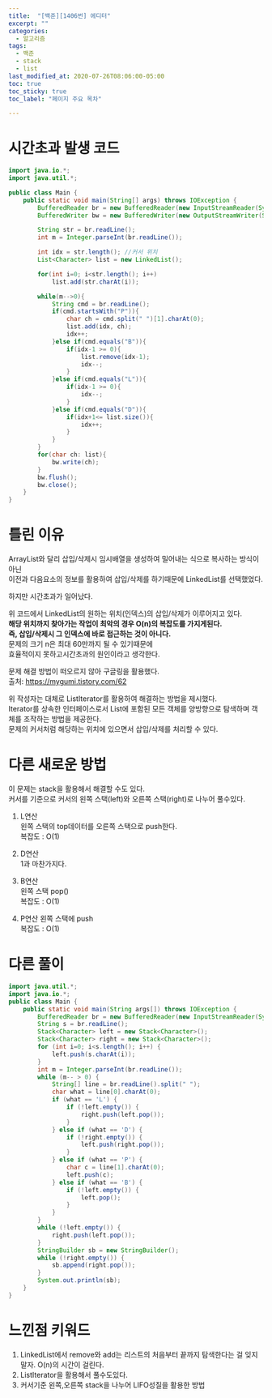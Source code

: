 ```yaml
---
title:  "[백준][1406번] 에디터"
excerpt: ""
categories:
  - 알고리즘
tags:
  - 백준
  - stack
  - list
last_modified_at: 2020-07-26T08:06:00-05:00
toc: true
toc_sticky: true
toc_label: "페이지 주요 목차"

---
```


# 시간초과 발생 코드

```java
import java.io.*;
import java.util.*;

public class Main {
    public static void main(String[] args) throws IOException {
        BufferedReader br = new BufferedReader(new InputStreamReader(System.in));
        BufferedWriter bw = new BufferedWriter(new OutputStreamWriter(System.out));

        String str = br.readLine();
        int m = Integer.parseInt(br.readLine());

        int idx = str.length(); //커서 위치
        List<Character> list = new LinkedList();

        for(int i=0; i<str.length(); i++)
            list.add(str.charAt(i));

        while(m-->0){
            String cmd = br.readLine();
            if(cmd.startsWith("P")){
                char ch = cmd.split(" ")[1].charAt(0);
                list.add(idx, ch);
                idx++;
            }else if(cmd.equals("B")){
                if(idx-1 >= 0){
                    list.remove(idx-1);
                    idx--;
                }
            }else if(cmd.equals("L")){
                if(idx-1 >= 0){
                    idx--;
                }
            }else if(cmd.equals("D")){
                if(idx+1<= list.size()){
                    idx++;
                }
            }
        }
        for(char ch: list){
            bw.write(ch);
        }
        bw.flush();
        bw.close();
    }
}
```


# 틀린 이유

ArrayList와 달리 삽입/삭제시 임시배열을 생성하여 밀어내는 식으로 복사하는 방식이아닌  
이전과 다음요소의 정보를 활용하여 삽입/삭제를 하기때문에 LinkedList를 선택했었다.  

하지만 시간초과가 일어났다.

위 코드에서 LinkedList의 원하는 위치(인덱스)의 삽입/삭제가 이루어지고 있다.  
__해당 위치까지 찾아가는 작업이  최악의 경우 O(n)의 복잡도를 가지게된다.__   
__즉, 삽입/삭제시 그 인덱스에 바로 접근하는 것이 아니다.__   
문제의 크기 n은 최대 60만까지 될 수 있기때문에  
효율적이지 못하고시간초과의 원인이라고 생각한다. 


문제 해결 방법이 떠오르지 않아 구글링을 활용했다.  
출처: https://mygumi.tistory.com/62 

위 작성자는 대체로 ListIterator를 활용하여 해결하는 방법을 제시했다.  
Iterator를 상속한 인터페이스로서 List에 포함된 모든 객체를 양방향으로 탐색하며 객체를 조작하는 방법을 제공한다.  
문제의 커서처럼 해당하는 위치에 있으면서 삽입/삭제를 처리할 수 있다. 

# 다른 새로운 방법

이 문제는 stack을 활용해서 해결할 수도 있다.  
커서를 기준으로 커서의 왼쪽 스택(left)와 오른쪽 스택(right)로 나누어 풀수있다.  

1) L연산  
왼쪽 스택의 top데이터를 오른쪽 스택으로 push한다.  
복잡도 : O(1) 

2) D연산  
1과 마찬가지다.

3) B연산  
왼쪽 스택 pop()  
복잡도 : O(1) 

4) P연산 
왼쪽 스택에 push   
복잡도 : O(1)

# 다른 풀이
```java
import java.util.*;
import java.io.*;
public class Main {
    public static void main(String args[]) throws IOException {
        BufferedReader br = new BufferedReader(new InputStreamReader(System.in));
        String s = br.readLine();
        Stack<Character> left = new Stack<Character>();
        Stack<Character> right = new Stack<Character>();
        for (int i=0; i<s.length(); i++) {
            left.push(s.charAt(i));
        }
        int m = Integer.parseInt(br.readLine());
        while (m-- > 0) {
            String[] line = br.readLine().split(" ");
            char what = line[0].charAt(0);
            if (what == 'L') {
                if (!left.empty()) {
                    right.push(left.pop());
                }
            } else if (what == 'D') {
                if (!right.empty()) {
                    left.push(right.pop());
                }
            } else if (what == 'P') {
                char c = line[1].charAt(0);
                left.push(c);
            } else if (what == 'B') {
                if (!left.empty()) {
                    left.pop();
                }
            }
        }
        while (!left.empty()) {
            right.push(left.pop());
        }
        StringBuilder sb = new StringBuilder();
        while (!right.empty()) {
            sb.append(right.pop());
        }
        System.out.println(sb);
    }
}
```

# 느낀점 키워드  
1. LinkedList에서 remove와 add는 리스트의 처음부터 끝까지 탐색한다는 걸 잊지말자. O(n)의 시간이 걸린다.  
2. ListIterator을 활용해서 풀수도있다.  
3. 커서기준 왼쪽,오른쪽 stack을 나누어 LIFO성질을 활용한 방법
